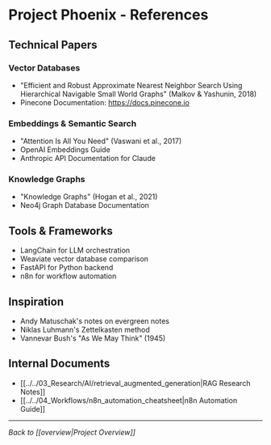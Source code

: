 # Project Phoenix - References

## Technical Papers

### Vector Databases
- "Efficient and Robust Approximate Nearest Neighbor Search Using Hierarchical Navigable Small World Graphs" (Malkov & Yashunin, 2018)
- Pinecone Documentation: https://docs.pinecone.io

### Embeddings & Semantic Search
- "Attention Is All You Need" (Vaswani et al., 2017)
- OpenAI Embeddings Guide
- Anthropic API Documentation for Claude

### Knowledge Graphs
- "Knowledge Graphs" (Hogan et al., 2021)
- Neo4j Graph Database Documentation

## Tools & Frameworks

- LangChain for LLM orchestration
- Weaviate vector database comparison
- FastAPI for Python backend
- n8n for workflow automation

## Inspiration

- Andy Matuschak's notes on evergreen notes
- Niklas Luhmann's Zettelkasten method
- Vannevar Bush's "As We May Think" (1945)

## Internal Documents

- [[../../03_Research/AI/retrieval_augmented_generation|RAG Research Notes]]
- [[../../04_Workflows/n8n_automation_cheatsheet|n8n Automation Guide]]

---
*Back to [[overview|Project Overview]]*
